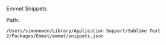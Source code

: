Emmet Snippets

Path:

<code>/Users/simonowen/Library/Application Support/Sublime Text 2/Packages/Emmet/emmet/snippets.json</code>